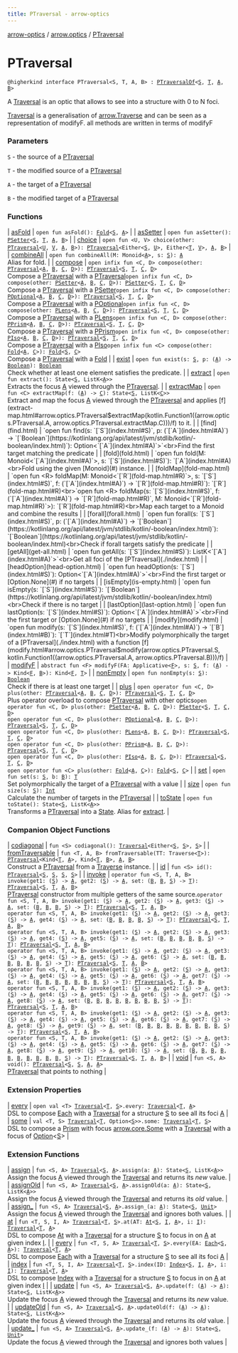 ```yaml
---
title: PTraversal - arrow-optics
---
```


[arrow-optics](../../index.html) / [arrow.optics](../index.html) / [PTraversal](./index.html)

# PTraversal

`@higherkind interface PTraversal<S, T, A, B> : `[`PTraversalOf`](../-p-traversal-of.html)`<`[`S`](index.html#S)`, `[`T`](index.html#T)`, `[`A`](index.html#A)`, `[`B`](index.html#B)`>`

A [Traversal](../-traversal.html) is an optic that allows to see into a structure with 0 to N foci.

[Traversal](../-traversal.html) is a generalisation of [arrow.Traverse](#) and can be seen as a representation of modifyF.
all methods are written in terms of modifyF

### Parameters

`S` - the source of a [PTraversal](./index.html)

`T` - the modified source of a [PTraversal](./index.html)

`A` - the target of a [PTraversal](./index.html)

`B` - the modified target of a [PTraversal](./index.html)

### Functions

| [asFold](as-fold.html) | `open fun asFold(): `[`Fold`](../-fold/index.html)`<`[`S`](index.html#S)`, `[`A`](index.html#A)`>` |
| [asSetter](as-setter.html) | `open fun asSetter(): `[`PSetter`](../-p-setter/index.html)`<`[`S`](index.html#S)`, `[`T`](index.html#T)`, `[`A`](index.html#A)`, `[`B`](index.html#B)`>` |
| [choice](choice.html) | `open fun <U, V> choice(other: `[`PTraversal`](./index.html)`<`[`U`](choice.html#U)`, `[`V`](choice.html#V)`, `[`A`](index.html#A)`, `[`B`](index.html#B)`>): `[`PTraversal`](./index.html)`<Either<`[`S`](index.html#S)`, `[`U`](choice.html#U)`>, Either<`[`T`](index.html#T)`, `[`V`](choice.html#V)`>, `[`A`](index.html#A)`, `[`B`](index.html#B)`>` |
| [combineAll](combine-all.html) | `open fun combineAll(M: Monoid<`[`A`](index.html#A)`>, s: `[`S`](index.html#S)`): `[`A`](index.html#A)<br>Alias for fold. |
| [compose](compose.html) | `open infix fun <C, D> compose(other: `[`PTraversal`](./index.html)`<`[`A`](index.html#A)`, `[`B`](index.html#B)`, `[`C`](compose.html#C)`, `[`D`](compose.html#D)`>): `[`PTraversal`](./index.html)`<`[`S`](index.html#S)`, `[`T`](index.html#T)`, `[`C`](compose.html#C)`, `[`D`](compose.html#D)`>`<br>Compose a [PTraversal](./index.html) with a [PTraversal](./index.html)`open infix fun <C, D> compose(other: `[`PSetter`](../-p-setter/index.html)`<`[`A`](index.html#A)`, `[`B`](index.html#B)`, `[`C`](compose.html#C)`, `[`D`](compose.html#D)`>): `[`PSetter`](../-p-setter/index.html)`<`[`S`](index.html#S)`, `[`T`](index.html#T)`, `[`C`](compose.html#C)`, `[`D`](compose.html#D)`>`<br>Compose a [PTraversal](./index.html) with a [PSetter](../-p-setter/index.html)`open infix fun <C, D> compose(other: `[`POptional`](../-p-optional/index.html)`<`[`A`](index.html#A)`, `[`B`](index.html#B)`, `[`C`](compose.html#C)`, `[`D`](compose.html#D)`>): `[`PTraversal`](./index.html)`<`[`S`](index.html#S)`, `[`T`](index.html#T)`, `[`C`](compose.html#C)`, `[`D`](compose.html#D)`>`<br>Compose a [PTraversal](./index.html) with a [POptional](../-p-optional/index.html)`open infix fun <C, D> compose(other: `[`PLens`](../-p-lens/index.html)`<`[`A`](index.html#A)`, `[`B`](index.html#B)`, `[`C`](compose.html#C)`, `[`D`](compose.html#D)`>): `[`PTraversal`](./index.html)`<`[`S`](index.html#S)`, `[`T`](index.html#T)`, `[`C`](compose.html#C)`, `[`D`](compose.html#D)`>`<br>Compose a [PTraversal](./index.html) with a [PLens](../-p-lens/index.html)`open infix fun <C, D> compose(other: `[`PPrism`](../-p-prism/index.html)`<`[`A`](index.html#A)`, `[`B`](index.html#B)`, `[`C`](compose.html#C)`, `[`D`](compose.html#D)`>): `[`PTraversal`](./index.html)`<`[`S`](index.html#S)`, `[`T`](index.html#T)`, `[`C`](compose.html#C)`, `[`D`](compose.html#D)`>`<br>Compose a [PTraversal](./index.html) with a [PPrism](../-p-prism/index.html)`open infix fun <C, D> compose(other: `[`PIso`](../-p-iso/index.html)`<`[`A`](index.html#A)`, `[`B`](index.html#B)`, `[`C`](compose.html#C)`, `[`D`](compose.html#D)`>): `[`PTraversal`](./index.html)`<`[`S`](index.html#S)`, `[`T`](index.html#T)`, `[`C`](compose.html#C)`, `[`D`](compose.html#D)`>`<br>Compose a [PTraversal](./index.html) with a [PIso](../-p-iso/index.html)`open infix fun <C> compose(other: `[`Fold`](../-fold/index.html)`<`[`A`](index.html#A)`, `[`C`](compose.html#C)`>): `[`Fold`](../-fold/index.html)`<`[`S`](index.html#S)`, `[`C`](compose.html#C)`>`<br>Compose a [PTraversal](./index.html) with a [Fold](../-fold/index.html) |
| [exist](exist.html) | `open fun exist(s: `[`S`](index.html#S)`, p: (`[`A`](index.html#A)`) -> `[`Boolean`](https://kotlinlang.org/api/latest/jvm/stdlib/kotlin/-boolean/index.html)`): `[`Boolean`](https://kotlinlang.org/api/latest/jvm/stdlib/kotlin/-boolean/index.html)<br>Check whether at least one element satisfies the predicate. |
| [extract](extract.html) | `open fun extract(): State<`[`S`](index.html#S)`, ListK<`[`A`](index.html#A)`>>`<br>Extracts the focus [A](index.html#A) viewed through the [PTraversal](./index.html). |
| [extractMap](extract-map.html) | `open fun <C> extractMap(f: (`[`A`](index.html#A)`) -> `[`C`](extract-map.html#C)`): State<`[`S`](index.html#S)`, ListK<`[`C`](extract-map.html#C)`>>`<br>Extract and map the focus [A](index.html#A) viewed through the [PTraversal](./index.html) and applies [f](extract-map.html#arrow.optics.PTraversal$extractMap(kotlin.Function1((arrow.optics.PTraversal.A, arrow.optics.PTraversal.extractMap.C)))/f) to it. |
| [find](find.html) | `open fun find(s: `[`S`](index.html#S)`, p: (`[`A`](index.html#A)`) -> `[`Boolean`](https://kotlinlang.org/api/latest/jvm/stdlib/kotlin/-boolean/index.html)`): Option<`[`A`](index.html#A)`>`<br>Find the first target matching the predicate |
| [fold](fold.html) | `open fun fold(M: Monoid<`[`A`](index.html#A)`>, s: `[`S`](index.html#S)`): `[`A`](index.html#A)<br>Fold using the given [Monoid](#) instance. |
| [foldMap](fold-map.html) | `open fun <R> foldMap(M: Monoid<`[`R`](fold-map.html#R)`>, s: `[`S`](index.html#S)`, f: (`[`A`](index.html#A)`) -> `[`R`](fold-map.html#R)`): `[`R`](fold-map.html#R)<br>`open fun <R> foldMap(s: `[`S`](index.html#S)`, f: (`[`A`](index.html#A)`) -> `[`R`](fold-map.html#R)`, M: Monoid<`[`R`](fold-map.html#R)`>): `[`R`](fold-map.html#R)<br>Map each target to a Monoid and combine the results |
| [forall](forall.html) | `open fun forall(s: `[`S`](index.html#S)`, p: (`[`A`](index.html#A)`) -> `[`Boolean`](https://kotlinlang.org/api/latest/jvm/stdlib/kotlin/-boolean/index.html)`): `[`Boolean`](https://kotlinlang.org/api/latest/jvm/stdlib/kotlin/-boolean/index.html)<br>Check if forall targets satisfy the predicate |
| [getAll](get-all.html) | `open fun getAll(s: `[`S`](index.html#S)`): ListK<`[`A`](index.html#A)`>`<br>Get all foci of the [PTraversal](./index.html) |
| [headOption](head-option.html) | `open fun headOption(s: `[`S`](index.html#S)`): Option<`[`A`](index.html#A)`>`<br>Find the first target or [Option.None](#) if no targets |
| [isEmpty](is-empty.html) | `open fun isEmpty(s: `[`S`](index.html#S)`): `[`Boolean`](https://kotlinlang.org/api/latest/jvm/stdlib/kotlin/-boolean/index.html)<br>Check if there is no target |
| [lastOption](last-option.html) | `open fun lastOption(s: `[`S`](index.html#S)`): Option<`[`A`](index.html#A)`>`<br>Find the first target or [Option.None](#) if no targets |
| [modify](modify.html) | `open fun modify(s: `[`S`](index.html#S)`, f: (`[`A`](index.html#A)`) -> `[`B`](index.html#B)`): `[`T`](index.html#T)<br>Modify polymorphically the target of a [PTraversal](./index.html) with a function [f](modify.html#arrow.optics.PTraversal$modify(arrow.optics.PTraversal.S, kotlin.Function1((arrow.optics.PTraversal.A, arrow.optics.PTraversal.B)))/f) |
| [modifyF](modify-f.html) | `abstract fun <F> modifyF(FA: Applicative<`[`F`](modify-f.html#F)`>, s: `[`S`](index.html#S)`, f: (`[`A`](index.html#A)`) -> Kind<`[`F`](modify-f.html#F)`, `[`B`](index.html#B)`>): Kind<`[`F`](modify-f.html#F)`, `[`T`](index.html#T)`>` |
| [nonEmpty](non-empty.html) | `open fun nonEmpty(s: `[`S`](index.html#S)`): `[`Boolean`](https://kotlinlang.org/api/latest/jvm/stdlib/kotlin/-boolean/index.html)<br>Check if there is at least one target |
| [plus](plus.html) | `open operator fun <C, D> plus(other: `[`PTraversal`](./index.html)`<`[`A`](index.html#A)`, `[`B`](index.html#B)`, `[`C`](plus.html#C)`, `[`D`](plus.html#D)`>): `[`PTraversal`](./index.html)`<`[`S`](index.html#S)`, `[`T`](index.html#T)`, `[`C`](plus.html#C)`, `[`D`](plus.html#D)`>`<br>Plus operator overload to compose [PTraversal](./index.html) with other optics`open operator fun <C, D> plus(other: `[`PSetter`](../-p-setter/index.html)`<`[`A`](index.html#A)`, `[`B`](index.html#B)`, `[`C`](plus.html#C)`, `[`D`](plus.html#D)`>): `[`PSetter`](../-p-setter/index.html)`<`[`S`](index.html#S)`, `[`T`](index.html#T)`, `[`C`](plus.html#C)`, `[`D`](plus.html#D)`>`<br>`open operator fun <C, D> plus(other: `[`POptional`](../-p-optional/index.html)`<`[`A`](index.html#A)`, `[`B`](index.html#B)`, `[`C`](plus.html#C)`, `[`D`](plus.html#D)`>): `[`PTraversal`](./index.html)`<`[`S`](index.html#S)`, `[`T`](index.html#T)`, `[`C`](plus.html#C)`, `[`D`](plus.html#D)`>`<br>`open operator fun <C, D> plus(other: `[`PLens`](../-p-lens/index.html)`<`[`A`](index.html#A)`, `[`B`](index.html#B)`, `[`C`](plus.html#C)`, `[`D`](plus.html#D)`>): `[`PTraversal`](./index.html)`<`[`S`](index.html#S)`, `[`T`](index.html#T)`, `[`C`](plus.html#C)`, `[`D`](plus.html#D)`>`<br>`open operator fun <C, D> plus(other: `[`PPrism`](../-p-prism/index.html)`<`[`A`](index.html#A)`, `[`B`](index.html#B)`, `[`C`](plus.html#C)`, `[`D`](plus.html#D)`>): `[`PTraversal`](./index.html)`<`[`S`](index.html#S)`, `[`T`](index.html#T)`, `[`C`](plus.html#C)`, `[`D`](plus.html#D)`>`<br>`open operator fun <C, D> plus(other: `[`PIso`](../-p-iso/index.html)`<`[`A`](index.html#A)`, `[`B`](index.html#B)`, `[`C`](plus.html#C)`, `[`D`](plus.html#D)`>): `[`PTraversal`](./index.html)`<`[`S`](index.html#S)`, `[`T`](index.html#T)`, `[`C`](plus.html#C)`, `[`D`](plus.html#D)`>`<br>`open operator fun <C> plus(other: `[`Fold`](../-fold/index.html)`<`[`A`](index.html#A)`, `[`C`](plus.html#C)`>): `[`Fold`](../-fold/index.html)`<`[`S`](index.html#S)`, `[`C`](plus.html#C)`>` |
| [set](set.html) | `open fun set(s: `[`S`](index.html#S)`, b: `[`B`](index.html#B)`): `[`T`](index.html#T)<br>Set polymorphically the target of a [PTraversal](./index.html) with a value |
| [size](size.html) | `open fun size(s: `[`S`](index.html#S)`): `[`Int`](https://kotlinlang.org/api/latest/jvm/stdlib/kotlin/-int/index.html)<br>Calculate the number of targets in the [PTraversal](./index.html) |
| [toState](to-state.html) | `open fun toState(): State<`[`S`](index.html#S)`, ListK<`[`A`](index.html#A)`>>`<br>Transforms a [PTraversal](./index.html) into a [State](#). Alias for [extract](extract.html). |

### Companion Object Functions

| [codiagonal](codiagonal.html) | `fun <S> codiagonal(): `[`Traversal`](../-traversal.html)`<Either<`[`S`](codiagonal.html#S)`, `[`S`](codiagonal.html#S)`>, `[`S`](codiagonal.html#S)`>` |
| [fromTraversable](from-traversable.html) | `fun <T, A, B> fromTraversable(TT: Traverse<`[`T`](from-traversable.html#T)`>): `[`PTraversal`](./index.html)`<Kind<`[`T`](from-traversable.html#T)`, `[`A`](from-traversable.html#A)`>, Kind<`[`T`](from-traversable.html#T)`, `[`B`](from-traversable.html#B)`>, `[`A`](from-traversable.html#A)`, `[`B`](from-traversable.html#B)`>`<br>Construct a [PTraversal](./index.html) from a [Traverse](#) instance. |
| [id](id.html) | `fun <S> id(): `[`PTraversal`](./index.html)`<`[`S`](id.html#S)`, `[`S`](id.html#S)`, `[`S`](id.html#S)`, `[`S`](id.html#S)`>` |
| [invoke](invoke.html) | `operator fun <S, T, A, B> invoke(get1: (`[`S`](invoke.html#S)`) -> `[`A`](invoke.html#A)`, get2: (`[`S`](invoke.html#S)`) -> `[`A`](invoke.html#A)`, set: (`[`B`](invoke.html#B)`, `[`B`](invoke.html#B)`, `[`S`](invoke.html#S)`) -> `[`T`](invoke.html#T)`): `[`PTraversal`](./index.html)`<`[`S`](invoke.html#S)`, `[`T`](invoke.html#T)`, `[`A`](invoke.html#A)`, `[`B`](invoke.html#B)`>`<br>[PTraversal](./index.html) constructor from multiple getters of the same source.`operator fun <S, T, A, B> invoke(get1: (`[`S`](invoke.html#S)`) -> `[`A`](invoke.html#A)`, get2: (`[`S`](invoke.html#S)`) -> `[`A`](invoke.html#A)`, get3: (`[`S`](invoke.html#S)`) -> `[`A`](invoke.html#A)`, set: (`[`B`](invoke.html#B)`, `[`B`](invoke.html#B)`, `[`B`](invoke.html#B)`, `[`S`](invoke.html#S)`) -> `[`T`](invoke.html#T)`): `[`PTraversal`](./index.html)`<`[`S`](invoke.html#S)`, `[`T`](invoke.html#T)`, `[`A`](invoke.html#A)`, `[`B`](invoke.html#B)`>`<br>`operator fun <S, T, A, B> invoke(get1: (`[`S`](invoke.html#S)`) -> `[`A`](invoke.html#A)`, get2: (`[`S`](invoke.html#S)`) -> `[`A`](invoke.html#A)`, get3: (`[`S`](invoke.html#S)`) -> `[`A`](invoke.html#A)`, get4: (`[`S`](invoke.html#S)`) -> `[`A`](invoke.html#A)`, set: (`[`B`](invoke.html#B)`, `[`B`](invoke.html#B)`, `[`B`](invoke.html#B)`, `[`B`](invoke.html#B)`, `[`S`](invoke.html#S)`) -> `[`T`](invoke.html#T)`): `[`PTraversal`](./index.html)`<`[`S`](invoke.html#S)`, `[`T`](invoke.html#T)`, `[`A`](invoke.html#A)`, `[`B`](invoke.html#B)`>`<br>`operator fun <S, T, A, B> invoke(get1: (`[`S`](invoke.html#S)`) -> `[`A`](invoke.html#A)`, get2: (`[`S`](invoke.html#S)`) -> `[`A`](invoke.html#A)`, get3: (`[`S`](invoke.html#S)`) -> `[`A`](invoke.html#A)`, get4: (`[`S`](invoke.html#S)`) -> `[`A`](invoke.html#A)`, get5: (`[`S`](invoke.html#S)`) -> `[`A`](invoke.html#A)`, set: (`[`B`](invoke.html#B)`, `[`B`](invoke.html#B)`, `[`B`](invoke.html#B)`, `[`B`](invoke.html#B)`, `[`B`](invoke.html#B)`, `[`S`](invoke.html#S)`) -> `[`T`](invoke.html#T)`): `[`PTraversal`](./index.html)`<`[`S`](invoke.html#S)`, `[`T`](invoke.html#T)`, `[`A`](invoke.html#A)`, `[`B`](invoke.html#B)`>`<br>`operator fun <S, T, A, B> invoke(get1: (`[`S`](invoke.html#S)`) -> `[`A`](invoke.html#A)`, get2: (`[`S`](invoke.html#S)`) -> `[`A`](invoke.html#A)`, get3: (`[`S`](invoke.html#S)`) -> `[`A`](invoke.html#A)`, get4: (`[`S`](invoke.html#S)`) -> `[`A`](invoke.html#A)`, get5: (`[`S`](invoke.html#S)`) -> `[`A`](invoke.html#A)`, get6: (`[`S`](invoke.html#S)`) -> `[`A`](invoke.html#A)`, set: (`[`B`](invoke.html#B)`, `[`B`](invoke.html#B)`, `[`B`](invoke.html#B)`, `[`B`](invoke.html#B)`, `[`B`](invoke.html#B)`, `[`B`](invoke.html#B)`, `[`S`](invoke.html#S)`) -> `[`T`](invoke.html#T)`): `[`PTraversal`](./index.html)`<`[`S`](invoke.html#S)`, `[`T`](invoke.html#T)`, `[`A`](invoke.html#A)`, `[`B`](invoke.html#B)`>`<br>`operator fun <S, T, A, B> invoke(get1: (`[`S`](invoke.html#S)`) -> `[`A`](invoke.html#A)`, get2: (`[`S`](invoke.html#S)`) -> `[`A`](invoke.html#A)`, get3: (`[`S`](invoke.html#S)`) -> `[`A`](invoke.html#A)`, get4: (`[`S`](invoke.html#S)`) -> `[`A`](invoke.html#A)`, get5: (`[`S`](invoke.html#S)`) -> `[`A`](invoke.html#A)`, get6: (`[`S`](invoke.html#S)`) -> `[`A`](invoke.html#A)`, get7: (`[`S`](invoke.html#S)`) -> `[`A`](invoke.html#A)`, set: (`[`B`](invoke.html#B)`, `[`B`](invoke.html#B)`, `[`B`](invoke.html#B)`, `[`B`](invoke.html#B)`, `[`B`](invoke.html#B)`, `[`B`](invoke.html#B)`, `[`B`](invoke.html#B)`, `[`S`](invoke.html#S)`) -> `[`T`](invoke.html#T)`): `[`PTraversal`](./index.html)`<`[`S`](invoke.html#S)`, `[`T`](invoke.html#T)`, `[`A`](invoke.html#A)`, `[`B`](invoke.html#B)`>`<br>`operator fun <S, T, A, B> invoke(get1: (`[`S`](invoke.html#S)`) -> `[`A`](invoke.html#A)`, get2: (`[`S`](invoke.html#S)`) -> `[`A`](invoke.html#A)`, get3: (`[`S`](invoke.html#S)`) -> `[`A`](invoke.html#A)`, get4: (`[`S`](invoke.html#S)`) -> `[`A`](invoke.html#A)`, get5: (`[`S`](invoke.html#S)`) -> `[`A`](invoke.html#A)`, get6: (`[`S`](invoke.html#S)`) -> `[`A`](invoke.html#A)`, get7: (`[`S`](invoke.html#S)`) -> `[`A`](invoke.html#A)`, get8: (`[`S`](invoke.html#S)`) -> `[`A`](invoke.html#A)`, set: (`[`B`](invoke.html#B)`, `[`B`](invoke.html#B)`, `[`B`](invoke.html#B)`, `[`B`](invoke.html#B)`, `[`B`](invoke.html#B)`, `[`B`](invoke.html#B)`, `[`B`](invoke.html#B)`, `[`B`](invoke.html#B)`, `[`S`](invoke.html#S)`) -> `[`T`](invoke.html#T)`): `[`PTraversal`](./index.html)`<`[`S`](invoke.html#S)`, `[`T`](invoke.html#T)`, `[`A`](invoke.html#A)`, `[`B`](invoke.html#B)`>`<br>`operator fun <S, T, A, B> invoke(get1: (`[`S`](invoke.html#S)`) -> `[`A`](invoke.html#A)`, get2: (`[`S`](invoke.html#S)`) -> `[`A`](invoke.html#A)`, get3: (`[`S`](invoke.html#S)`) -> `[`A`](invoke.html#A)`, get4: (`[`S`](invoke.html#S)`) -> `[`A`](invoke.html#A)`, get5: (`[`S`](invoke.html#S)`) -> `[`A`](invoke.html#A)`, get6: (`[`S`](invoke.html#S)`) -> `[`A`](invoke.html#A)`, get7: (`[`S`](invoke.html#S)`) -> `[`A`](invoke.html#A)`, get8: (`[`S`](invoke.html#S)`) -> `[`A`](invoke.html#A)`, get9: (`[`S`](invoke.html#S)`) -> `[`A`](invoke.html#A)`, set: (`[`B`](invoke.html#B)`, `[`B`](invoke.html#B)`, `[`B`](invoke.html#B)`, `[`B`](invoke.html#B)`, `[`B`](invoke.html#B)`, `[`B`](invoke.html#B)`, `[`B`](invoke.html#B)`, `[`B`](invoke.html#B)`, `[`B`](invoke.html#B)`, `[`S`](invoke.html#S)`) -> `[`T`](invoke.html#T)`): `[`PTraversal`](./index.html)`<`[`S`](invoke.html#S)`, `[`T`](invoke.html#T)`, `[`A`](invoke.html#A)`, `[`B`](invoke.html#B)`>`<br>`operator fun <S, T, A, B> invoke(get1: (`[`S`](invoke.html#S)`) -> `[`A`](invoke.html#A)`, get2: (`[`S`](invoke.html#S)`) -> `[`A`](invoke.html#A)`, get3: (`[`S`](invoke.html#S)`) -> `[`A`](invoke.html#A)`, get4: (`[`S`](invoke.html#S)`) -> `[`A`](invoke.html#A)`, get5: (`[`S`](invoke.html#S)`) -> `[`A`](invoke.html#A)`, get6: (`[`S`](invoke.html#S)`) -> `[`A`](invoke.html#A)`, get7: (`[`S`](invoke.html#S)`) -> `[`A`](invoke.html#A)`, get8: (`[`S`](invoke.html#S)`) -> `[`A`](invoke.html#A)`, get9: (`[`S`](invoke.html#S)`) -> `[`A`](invoke.html#A)`, get10: (`[`S`](invoke.html#S)`) -> `[`A`](invoke.html#A)`, set: (`[`B`](invoke.html#B)`, `[`B`](invoke.html#B)`, `[`B`](invoke.html#B)`, `[`B`](invoke.html#B)`, `[`B`](invoke.html#B)`, `[`B`](invoke.html#B)`, `[`B`](invoke.html#B)`, `[`B`](invoke.html#B)`, `[`B`](invoke.html#B)`, `[`B`](invoke.html#B)`, `[`S`](invoke.html#S)`) -> `[`T`](invoke.html#T)`): `[`PTraversal`](./index.html)`<`[`S`](invoke.html#S)`, `[`T`](invoke.html#T)`, `[`A`](invoke.html#A)`, `[`B`](invoke.html#B)`>` |
| [void](void.html) | `fun <S, A> void(): `[`PTraversal`](./index.html)`<`[`S`](void.html#S)`, `[`S`](void.html#S)`, `[`A`](void.html#A)`, `[`A`](void.html#A)`>`<br>[PTraversal](./index.html) that points to nothing |

### Extension Properties

| [every](../../arrow.optics.typeclasses/-each/every.html) | `open val <T> `[`Traversal`](../-traversal.html)`<`[`T`](../../arrow.optics.typeclasses/-each/every.html#T)`, `[`S`](../../arrow.optics.typeclasses/-each/index.html#S)`>.every: `[`Traversal`](../-traversal.html)`<`[`T`](../../arrow.optics.typeclasses/-each/every.html#T)`, `[`A`](../../arrow.optics.typeclasses/-each/index.html#A)`>`<br>DSL to compose [Each](../../arrow.optics.typeclasses/-each/index.html) with a [Traversal](../-traversal.html) for a structure [S](../../arrow.optics.typeclasses/-each/index.html#S) to see all its foci [A](../../arrow.optics.typeclasses/-each/index.html#A) |
| [some](../../arrow.optics.dsl/some.html) | `val <T, S> `[`Traversal`](../-traversal.html)`<`[`T`](../../arrow.optics.dsl/some.html#T)`, Option<`[`S`](../../arrow.optics.dsl/some.html#S)`>>.some: `[`Traversal`](../-traversal.html)`<`[`T`](../../arrow.optics.dsl/some.html#T)`, `[`S`](../../arrow.optics.dsl/some.html#S)`>`<br>DSL to compose a [Prism](../-prism.html) with focus [arrow.core.Some](#) with a [Traversal](../-traversal.html) with a focus of [Option](#)&lt;[S](../../arrow.optics.dsl/some.html#S)&gt; |

### Extension Functions

| [assign](../assign.html) | `fun <S, A> `[`Traversal`](../-traversal.html)`<`[`S`](../assign.html#S)`, `[`A`](../assign.html#A)`>.assign(a: `[`A`](../assign.html#A)`): State<`[`S`](../assign.html#S)`, ListK<`[`A`](../assign.html#A)`>>`<br>Assign the focus [A](../assign.html#A) viewed through the [Traversal](../-traversal.html) and returns its *new* value. |
| [assignOld](../assign-old.html) | `fun <S, A> `[`Traversal`](../-traversal.html)`<`[`S`](../assign-old.html#S)`, `[`A`](../assign-old.html#A)`>.assignOld(a: `[`A`](../assign-old.html#A)`): State<`[`S`](../assign-old.html#S)`, ListK<`[`A`](../assign-old.html#A)`>>`<br>Assign the focus [A](../assign-old.html#A) viewed through the [Traversal](../-traversal.html) and returns its *old* value. |
| [assign_](../assign_.html) | `fun <S, A> `[`Traversal`](../-traversal.html)`<`[`S`](../assign_.html#S)`, `[`A`](../assign_.html#A)`>.assign_(a: `[`A`](../assign_.html#A)`): State<`[`S`](../assign_.html#S)`, `[`Unit`](https://kotlinlang.org/api/latest/jvm/stdlib/kotlin/-unit/index.html)`>`<br>Assign the focus [A](../assign_.html#A) viewed through the [Traversal](../-traversal.html) and ignores both values. |
| [at](../../arrow.optics.dsl/at.html) | `fun <T, S, I, A> `[`Traversal`](../-traversal.html)`<`[`T`](../../arrow.optics.dsl/at.html#T)`, `[`S`](../../arrow.optics.dsl/at.html#S)`>.at(AT: `[`At`](../../arrow.optics.typeclasses/-at/index.html)`<`[`S`](../../arrow.optics.dsl/at.html#S)`, `[`I`](../../arrow.optics.dsl/at.html#I)`, `[`A`](../../arrow.optics.dsl/at.html#A)`>, i: `[`I`](../../arrow.optics.dsl/at.html#I)`): `[`Traversal`](../-traversal.html)`<`[`T`](../../arrow.optics.dsl/at.html#T)`, `[`A`](../../arrow.optics.dsl/at.html#A)`>`<br>DSL to compose [At](../../arrow.optics.typeclasses/-at/index.html) with a [Traversal](../-traversal.html) for a structure [S](../../arrow.optics.dsl/at.html#S) to focus in on [A](../../arrow.optics.dsl/at.html#A) at given index [I](../../arrow.optics.dsl/at.html#I). |
| [every](../../arrow.optics.dsl/every.html) | `fun <T, S, A> `[`Traversal`](../-traversal.html)`<`[`T`](../../arrow.optics.dsl/every.html#T)`, `[`S`](../../arrow.optics.dsl/every.html#S)`>.every(EA: `[`Each`](../../arrow.optics.typeclasses/-each/index.html)`<`[`S`](../../arrow.optics.dsl/every.html#S)`, `[`A`](../../arrow.optics.dsl/every.html#A)`>): `[`Traversal`](../-traversal.html)`<`[`T`](../../arrow.optics.dsl/every.html#T)`, `[`A`](../../arrow.optics.dsl/every.html#A)`>`<br>DSL to compose [Each](../../arrow.optics.typeclasses/-each/index.html) with a [Traversal](../-traversal.html) for a structure [S](../../arrow.optics.dsl/every.html#S) to see all its foci [A](../../arrow.optics.dsl/every.html#A) |
| [index](../../arrow.optics.dsl/--index--.html) | `fun <T, S, I, A> `[`Traversal`](../-traversal.html)`<`[`T`](../../arrow.optics.dsl/--index--.html#T)`, `[`S`](../../arrow.optics.dsl/--index--.html#S)`>.index(ID: `[`Index`](../../arrow.optics.typeclasses/-index/index.html)`<`[`S`](../../arrow.optics.dsl/--index--.html#S)`, `[`I`](../../arrow.optics.dsl/--index--.html#I)`, `[`A`](../../arrow.optics.dsl/--index--.html#A)`>, i: `[`I`](../../arrow.optics.dsl/--index--.html#I)`): `[`Traversal`](../-traversal.html)`<`[`T`](../../arrow.optics.dsl/--index--.html#T)`, `[`A`](../../arrow.optics.dsl/--index--.html#A)`>`<br>DSL to compose [Index](../../arrow.optics.typeclasses/-index/index.html) with a [Traversal](../-traversal.html) for a structure [S](../../arrow.optics.dsl/--index--.html#S) to focus in on [A](../../arrow.optics.dsl/--index--.html#A) at given index [I](../../arrow.optics.dsl/--index--.html#I) |
| [update](../update.html) | `fun <S, A> `[`Traversal`](../-traversal.html)`<`[`S`](../update.html#S)`, `[`A`](../update.html#A)`>.update(f: (`[`A`](../update.html#A)`) -> `[`A`](../update.html#A)`): State<`[`S`](../update.html#S)`, ListK<`[`A`](../update.html#A)`>>`<br>Update the focus [A](../update.html#A) viewed through the [Traversal](../-traversal.html) and returns its *new* value. |
| [updateOld](../update-old.html) | `fun <S, A> `[`Traversal`](../-traversal.html)`<`[`S`](../update-old.html#S)`, `[`A`](../update-old.html#A)`>.updateOld(f: (`[`A`](../update-old.html#A)`) -> `[`A`](../update-old.html#A)`): State<`[`S`](../update-old.html#S)`, ListK<`[`A`](../update-old.html#A)`>>`<br>Update the focus [A](../update-old.html#A) viewed through the [Traversal](../-traversal.html) and returns its *old* value. |
| [update_](../update_.html) | `fun <S, A> `[`Traversal`](../-traversal.html)`<`[`S`](../update_.html#S)`, `[`A`](../update_.html#A)`>.update_(f: (`[`A`](../update_.html#A)`) -> `[`A`](../update_.html#A)`): State<`[`S`](../update_.html#S)`, `[`Unit`](https://kotlinlang.org/api/latest/jvm/stdlib/kotlin/-unit/index.html)`>`<br>Update the focus [A](../update_.html#A) viewed through the [Traversal](../-traversal.html) and ignores both values |

